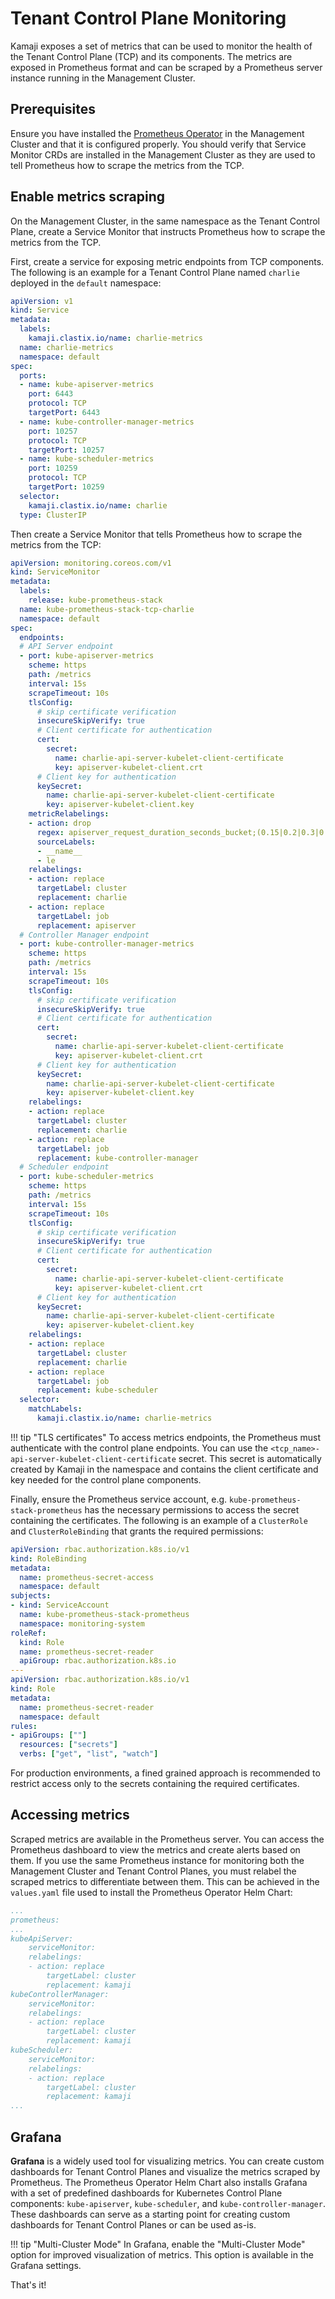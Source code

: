# Tenant Control Plane Monitoring

Kamaji exposes a set of metrics that can be used to monitor the health of the Tenant Control Plane (TCP) and its components. The metrics are exposed in Prometheus format and can be scraped by a Prometheus server instance running in the Management Cluster.


## Prerequisites
Ensure you have installed the [Prometheus Operator](https://prometheus.io/community/) in the Management Cluster and that it is configured properly. You should verify that Service Monitor CRDs are installed in the Management Cluster as they are used to tell Prometheus how to scrape the metrics from the TCP.

## Enable metrics scraping

On the Management Cluster, in the same namespace as the Tenant Control Plane, create a Service Monitor that instructs Prometheus how to scrape the metrics from the TCP.

First, create a service for exposing metric endpoints from TCP components. The following is an example for a Tenant Control Plane named `charlie` deployed in the `default` namespace:

```yaml
apiVersion: v1
kind: Service
metadata:
  labels:
    kamaji.clastix.io/name: charlie-metrics
  name: charlie-metrics
  namespace: default
spec:
  ports:
  - name: kube-apiserver-metrics
    port: 6443
    protocol: TCP
    targetPort: 6443
  - name: kube-controller-manager-metrics
    port: 10257
    protocol: TCP
    targetPort: 10257
  - name: kube-scheduler-metrics
    port: 10259
    protocol: TCP
    targetPort: 10259
  selector:
    kamaji.clastix.io/name: charlie
  type: ClusterIP
```

Then create a Service Monitor that tells Prometheus how to scrape the metrics from the TCP:

```yaml
apiVersion: monitoring.coreos.com/v1
kind: ServiceMonitor
metadata:
  labels:
    release: kube-prometheus-stack
  name: kube-prometheus-stack-tcp-charlie
  namespace: default
spec:
  endpoints:
  # API Server endpoint
  - port: kube-apiserver-metrics
    scheme: https
    path: /metrics
    interval: 15s
    scrapeTimeout: 10s
    tlsConfig:
      # skip certificate verification
      insecureSkipVerify: true
      # Client certificate for authentication
      cert:
        secret:
          name: charlie-api-server-kubelet-client-certificate
          key: apiserver-kubelet-client.crt
      # Client key for authentication
      keySecret:
        name: charlie-api-server-kubelet-client-certificate
        key: apiserver-kubelet-client.key
    metricRelabelings:
    - action: drop
      regex: apiserver_request_duration_seconds_bucket;(0.15|0.2|0.3|0.35|0.4|0.45|0.6|0.7|0.8|0.9|1.25|1.5|1.75|2|3|3.5|4|4.5|6|7|8|9|15|25|40|50)
      sourceLabels:
      - __name__
      - le
    relabelings:
    - action: replace
      targetLabel: cluster
      replacement: charlie
    - action: replace
      targetLabel: job
      replacement: apiserver
  # Controller Manager endpoint
  - port: kube-controller-manager-metrics
    scheme: https
    path: /metrics
    interval: 15s
    scrapeTimeout: 10s
    tlsConfig:
      # skip certificate verification
      insecureSkipVerify: true
      # Client certificate for authentication
      cert:
        secret:
          name: charlie-api-server-kubelet-client-certificate
          key: apiserver-kubelet-client.crt
      # Client key for authentication
      keySecret:
        name: charlie-api-server-kubelet-client-certificate
        key: apiserver-kubelet-client.key
    relabelings:
    - action: replace
      targetLabel: cluster
      replacement: charlie
    - action: replace
      targetLabel: job
      replacement: kube-controller-manager
  # Scheduler endpoint
  - port: kube-scheduler-metrics
    scheme: https
    path: /metrics
    interval: 15s
    scrapeTimeout: 10s
    tlsConfig:
      # skip certificate verification
      insecureSkipVerify: true
      # Client certificate for authentication
      cert:
        secret:
          name: charlie-api-server-kubelet-client-certificate
          key: apiserver-kubelet-client.crt
      # Client key for authentication
      keySecret:
        name: charlie-api-server-kubelet-client-certificate
        key: apiserver-kubelet-client.key
    relabelings:
    - action: replace
      targetLabel: cluster
      replacement: charlie
    - action: replace
      targetLabel: job
      replacement: kube-scheduler
  selector:
    matchLabels:
      kamaji.clastix.io/name: charlie-metrics
```

!!! tip "TLS certificates"
    To access metrics endpoints, the Prometheus must authenticate with the control plane endpoints. You can use the `<tcp_name>-api-server-kubelet-client-certificate` secret. This secret is automatically created by Kamaji in the namespace and contains the client certificate and key needed for the control plane components.

Finally, ensure the Prometheus service account, e.g. `kube-prometheus-stack-prometheus` has the necessary permissions to access the secret containing the certificates. The following is an example of a `ClusterRole` and `ClusterRoleBinding` that grants the required permissions:

```yaml
apiVersion: rbac.authorization.k8s.io/v1
kind: RoleBinding
metadata:
  name: prometheus-secret-access
  namespace: default
subjects:
- kind: ServiceAccount
  name: kube-prometheus-stack-prometheus
  namespace: monitoring-system
roleRef:
  kind: Role
  name: prometheus-secret-reader
  apiGroup: rbac.authorization.k8s.io
---
apiVersion: rbac.authorization.k8s.io/v1
kind: Role
metadata:
  name: prometheus-secret-reader
  namespace: default
rules:
- apiGroups: [""]
  resources: ["secrets"]
  verbs: ["get", "list", "watch"] 
```

For production environments, a fined grained approach is recommended to restrict access only to the secrets containing the required certificates.

## Accessing metrics

Scraped metrics are available in the Prometheus server. You can access the Prometheus dashboard to view the metrics and create alerts based on them. If you use the same Prometheus instance for monitoring both the Management Cluster and Tenant Control Planes, you must relabel the scraped metrics to differentiate between them. This can be achieved in the `values.yaml` file used to install the Prometheus Operator Helm Chart:

```yaml
...
prometheus:
...
kubeApiServer:
    serviceMonitor:
    relabelings:
    - action: replace
        targetLabel: cluster
        replacement: kamaji
kubeControllerManager:
    serviceMonitor:
    relabelings:
    - action: replace
        targetLabel: cluster
        replacement: kamaji
kubeScheduler:
    serviceMonitor:
    relabelings:
    - action: replace
        targetLabel: cluster
        replacement: kamaji
...
```

## Grafana

**Grafana** is a widely used tool for visualizing metrics. You can create custom dashboards for Tenant Control Planes and visualize the metrics scraped by Prometheus. The Prometheus Operator Helm Chart also installs Grafana with a set of predefined dashboards for Kubernetes Control Plane components: `kube-apiserver`, `kube-scheduler`, and `kube-controller-manager`. These dashboards can serve as a starting point for creating custom dashboards for Tenant Control Planes or can be used as-is.

!!! tip "Multi-Cluster Mode"
    In Grafana, enable the "Multi-Cluster Mode" option for improved visualization of metrics. This option is available in the Grafana settings.

That's it!